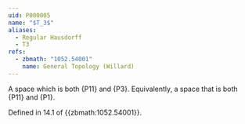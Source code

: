 ```yaml
---
uid: P000005
name: "$T_3$"
aliases:
  - Regular Hausdorff
  - T3
refs:
  - zbmath: "1052.54001"
    name: General Topology (Willard)
---
```


A space which is both {P11} and {P3}. 
Equivalently, a space that is both {P11} and {P1}.

Defined in 14.1 of {{zbmath:1052.54001}}.
